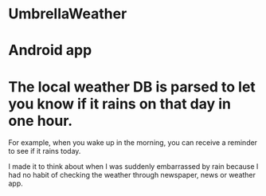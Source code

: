 # UmbrellaWeather

# Android app
# The local weather DB is parsed to let you know if it rains on that day in one hour.
For example, when you wake up in the morning, you can receive a reminder to see if it rains today.

I made it to think about when I was suddenly embarrassed by rain because I had no habit of checking the weather through newspaper, news or weather app.
